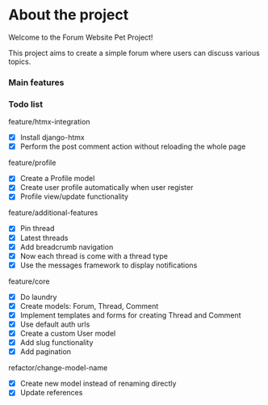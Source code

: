 # About the project 

Welcome to the Forum Website Pet Project!

This project aims to create a simple forum where users can discuss various topics.

### Main features


### Todo list

feature/htmx-integration

- [x] Install django-htmx
- [x] Perform the post comment action without reloading the whole page

feature/profile

- [x] Create a Profile model
- [x] Create user profile automatically when user register
- [x] Profile view/update functionality

feature/additional-features

- [x] Pin thread
- [x] Latest threads
- [x] Add breadcrumb navigation
- [x] Now each thread is come with a thread type
- [x] Use the messages framework to display notifications

feature/core

- [x] Do laundry
- [x] Create models: Forum, Thread, Comment
- [x] Implement templates and forms for creating Thread and Comment
- [x] Use default auth urls
- [x] Create a custom User model
- [x] Add slug functionality
- [x] Add pagination

refactor/change-model-name

- [x] Create new model instead of renaming directly
- [x] Update references
